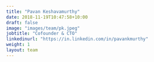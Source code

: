 ```yaml
---
title: "Pavan Keshavamurthy"
date: 2018-11-19T10:47:58+10:00
draft: false
image: "images/team/pk.jpeg"
jobtitle: "Cofounder & CTO"
linkedinurl: "https://in.linkedin.com/in/pavankmurthy"
weight: 1
layout: team
---
```



